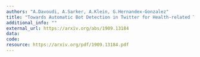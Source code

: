 ```yaml
---
authors: "A.Davoudi, A.Sarker, A.Klein, G.Hernandex-Gonzalez"
title: "Towards Automatic Bot Detection in Twitter for Health-related Tasks"
additional_info: ""
external_url: https://arxiv.org/abs/1909.13184
data:
code:
resource: https://arxiv.org/pdf/1909.13184.pdf
---
```

